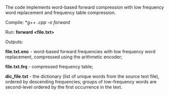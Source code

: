 The code implements word-based forward compression with low frequency word replacement and frequency table compression.

Compile:
**g++ *.cpp -o forward**

Run:
**forward <file.txt>**

Outputs:

**file.txt.enc** - word-based forward frequencies with low frequency word replacement, compressed using the arithmetic encoder;

**file.txt.frq** - compressed frequency table;

**dic_file.txt** - the dictionary (list of unique words from the source text file), ordered by descending frequencies; groups of low-frequency words are second-level ordered by the first occurrence in the text.
